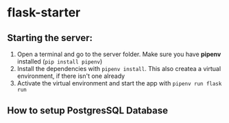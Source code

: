# flask-starter

## Starting the server:


1. Open a terminal and go to the server folder. Make sure you have **pipenv** installed (`pip install pipenv`)
2. Install the dependencies with `pipenv install`. This also createa a virtual environment, if there isn't one already
3. Activate the virtual environment and start the app with `pipenv run flask run`


## How to setup PostgresSQL Database
